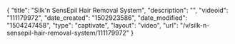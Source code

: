 {
    "title": "Silk'n SensEpil Hair Removal System",
    "description": "",
    "videoid": "111179972",
    "date_created": "1502923586",
    "date_modified": "1504247458",
    "type": "captivate",
    "layout": "video",
    "url": "\/v\/silk-n-sensepil-hair-removal-system\/111179972"
}